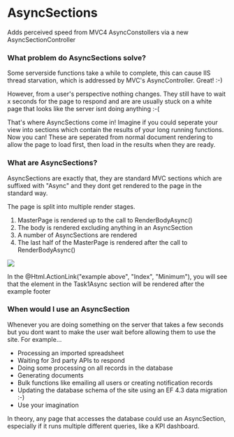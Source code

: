 AsyncSections
=============

Adds perceived speed from MVC4 AsyncConstollers via a new AsyncSectionController

<h3>What problem do AsyncSections solve?</h3>
<p>Some serverside functions take a while to complete, this can cause IIS thread starvation, which is addressed by MVC's AsyncController. Great! :-)</p>
<p>However, from a user's perspective nothing changes. They still have to wait x seconds for the page to respond and are are usually stuck on a white page that looks like the server isnt doing anything :-(</p>
<p>That's where AsyncSections come in! Imagine if you could seperate your view into sections which contain the results of your long running functions. Now you can! These are seperated from normal document rendering to allow the page to load first, then load in the results when they are ready.</p>

<h3>What are AsyncSections?</h3>
<p>AsyncSections are exactly that, they are standard MVC sections which are suffixed with "Async" and they dont get rendered to the page in the standard way.</p>
<p>The page is split into multiple render stages.</p>
<ol>
  <li>MasterPage is rendered up to the call to RenderBodyAsync()</li>
	<li>The body is rendered excluding anything in an AsyncSection</li>
	<li>A number of AsyncSections are rendered</li>
	<li>The last half of the MasterPage is rendered after the call to RenderBodyAsync()</li>
</ol>

![](https://raw.github.com/atlascode/asyncsections/master/AtlasCode.AsyncSections.Demos/Content/AsyncSectionsBasics.png?raw=true)

<p>In the @Html.ActionLink("example above", "Index", "Minimum"), you will see that the element in the Task1Async section will be rendered after the example footer</p>

<h3>When would I use an AsyncSection</h3>
<p>Whenever you are doing something on the server that takes a few seconds but you dont want to make the user wait before allowing them to use the site. For example...</p>
<ul>
	<li>Processing an imported spreadsheet</li>
	<li>Waiting for 3rd party APIs to respond</li>
	<li>Doing some processing on all records in the database</li>
	<li>Generating documents</li>
	<li>Bulk functions like emailing all users or creating notification records</li>
	<li>Updating the database schema of the site using an EF 4.3 data migration :-)</li>
	<li>Use your imagination</li>
</ul>
<p>In theory, any page that accesses the database could use an AsyncSection, especially if it runs multiple different queries, like a KPI dashboard.</p>